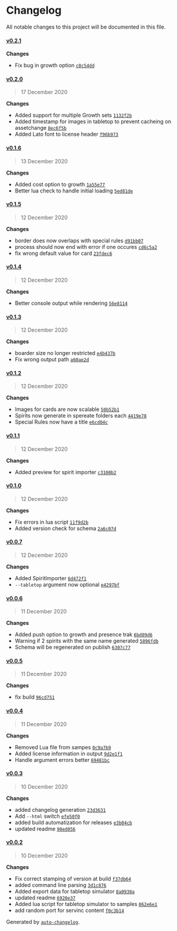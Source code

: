 # Changelog

All notable changes to this project will be documented in this file.


#### [v0.2.1](https://github.com/LokiMidgard/spirit-island-renderer/compare/v0.2.0...v0.2.1)





**Changes**  

- Fix bug in growth option [`c0c54dd`](https://github.com/LokiMidgard/spirit-island-renderer/commit/c0c54dd4378c08dd1bf89cc7a55d7ae4ad73ca66)



#### [v0.2.0](https://github.com/LokiMidgard/spirit-island-renderer/compare/v0.1.6...v0.2.0)

> 17 December 2020




**Changes**  

- Added support for multiple Growth sets [`1132f2b`](https://github.com/LokiMidgard/spirit-island-renderer/commit/1132f2b140c6147f4a7cf1eb2bee1f07c732ccec)
- Added timestamp for images in tabletop to prevent cacheing on assetchange [`8ec6f5b`](https://github.com/LokiMidgard/spirit-island-renderer/commit/8ec6f5b345e88ff787f5263687b5dc9d5ca2381b)
- Added Lato font to license header [`f96b973`](https://github.com/LokiMidgard/spirit-island-renderer/commit/f96b97344232a3d6c20c21e20d74a08f41c4de77)



#### [v0.1.6](https://github.com/LokiMidgard/spirit-island-renderer/compare/v0.1.5...v0.1.6)

> 13 December 2020




**Changes**  

- Added cost option to growth [`1a55e77`](https://github.com/LokiMidgard/spirit-island-renderer/commit/1a55e77ca2ed2f5d4c6b57081ca706c742b41513)
- Better lua check to handle initial loading [`5ed81de`](https://github.com/LokiMidgard/spirit-island-renderer/commit/5ed81deb294def89e1b9d7ee822c889395833abe)



#### [v0.1.5](https://github.com/LokiMidgard/spirit-island-renderer/compare/v0.1.4...v0.1.5)

> 12 December 2020




**Changes**  

- border does now overlaps with special rules [`d91bb07`](https://github.com/LokiMidgard/spirit-island-renderer/commit/d91bb07c0d2e9651c86ea03e921632b6e18f0ff5)
- process should now end with error if one occures [`cd6c5a2`](https://github.com/LokiMidgard/spirit-island-renderer/commit/cd6c5a2dc09eaa60e4f5c08d107eaf75574139f9)
- fix wrong default value for card [`23fdec6`](https://github.com/LokiMidgard/spirit-island-renderer/commit/23fdec64c08c84c118ac378b91c276bd9f0fdd2b)



#### [v0.1.4](https://github.com/LokiMidgard/spirit-island-renderer/compare/v0.1.3...v0.1.4)

> 12 December 2020




**Changes**  

- Better console output while rendering [`56e8114`](https://github.com/LokiMidgard/spirit-island-renderer/commit/56e81148424a45d4563dba0ccc92d94db6cf90f1)



#### [v0.1.3](https://github.com/LokiMidgard/spirit-island-renderer/compare/v0.1.2...v0.1.3)

> 12 December 2020




**Changes**  

- boarder size no longer restricted [`e4b437b`](https://github.com/LokiMidgard/spirit-island-renderer/commit/e4b437b50552b6ce679f33b71001538356df98bd)
- Fix wrong output path [`a60ae2d`](https://github.com/LokiMidgard/spirit-island-renderer/commit/a60ae2d840476cf30289b7cee1831d9e6bc59746)



#### [v0.1.2](https://github.com/LokiMidgard/spirit-island-renderer/compare/v0.1.1...v0.1.2)

> 12 December 2020




**Changes**  

- Images for cards are now scalable [`50b52b1`](https://github.com/LokiMidgard/spirit-island-renderer/commit/50b52b1fd5910d286ce1016657799e4020153f8a)
- Spirits now generate in spereate folders each [`4419e78`](https://github.com/LokiMidgard/spirit-island-renderer/commit/4419e7884aca851d2ef4d225d24ffe353f10cd19)
- Special Rules now have a title [`e6cd04c`](https://github.com/LokiMidgard/spirit-island-renderer/commit/e6cd04c379247092f94560593c9f814720cd4726)



#### [v0.1.1](https://github.com/LokiMidgard/spirit-island-renderer/compare/v0.1.0...v0.1.1)

> 12 December 2020




**Changes**  

- Added preview for spirit importer [`c3100b2`](https://github.com/LokiMidgard/spirit-island-renderer/commit/c3100b235a4bb655d91c75136c1ff60723b91d0b)



#### [v0.1.0](https://github.com/LokiMidgard/spirit-island-renderer/compare/v0.0.7...v0.1.0)

> 12 December 2020




**Changes**  

- Fix errors in lua script [`11f9d2b`](https://github.com/LokiMidgard/spirit-island-renderer/commit/11f9d2bf49f15027c53c168299e967d461db03c6)
- Added version check for schema [`2a6c07d`](https://github.com/LokiMidgard/spirit-island-renderer/commit/2a6c07d441b2d60cd4006f727ef1b732832268fd)



#### [v0.0.7](https://github.com/LokiMidgard/spirit-island-renderer/compare/v0.0.6...v0.0.7)

> 12 December 2020




**Changes**  

- Added SpiritImporter [`6d472f1`](https://github.com/LokiMidgard/spirit-island-renderer/commit/6d472f19a5a0510cd33a90e1d772151983f71797)
- `--tabletop` argument now optional [`e4297bf`](https://github.com/LokiMidgard/spirit-island-renderer/commit/e4297bfd97124dd6d74268d2281ee010a9818ac3)



#### [v0.0.6](https://github.com/LokiMidgard/spirit-island-renderer/compare/v0.0.5...v0.0.6)

> 11 December 2020




**Changes**  

- Added push option to growth and presence trak [`6bd89d6`](https://github.com/LokiMidgard/spirit-island-renderer/commit/6bd89d6f1727adb02247565e05027517ed66c176)
- Warning if 2 spirits with the same name generated [`5896fdb`](https://github.com/LokiMidgard/spirit-island-renderer/commit/5896fdbbd030899ed8b63c2fd15dd2a748087f63)
- Schema will be regenerated on publish [`6307c77`](https://github.com/LokiMidgard/spirit-island-renderer/commit/6307c77ed85272165287f995a895e9e7a886c4a2)



#### [v0.0.5](https://github.com/LokiMidgard/spirit-island-renderer/compare/v0.0.4...v0.0.5)

> 11 December 2020




**Changes**  

- fix build [`96cd751`](https://github.com/LokiMidgard/spirit-island-renderer/commit/96cd751f2e21025c0bd224c447bc1bfb741d6a86)



#### [v0.0.4](https://github.com/LokiMidgard/spirit-island-renderer/compare/v0.0.3...v0.0.4)

> 11 December 2020




**Changes**  

- Removed Lua file from sampes [`0c9a7b9`](https://github.com/LokiMidgard/spirit-island-renderer/commit/0c9a7b9061e7b34b1094101f71a4ca27d56b8435)
- Added license information in output [`9d2e1f1`](https://github.com/LokiMidgard/spirit-island-renderer/commit/9d2e1f17b29667d9aa181e21ebd9724524b76663)
- Handle argument errors better [`69481bc`](https://github.com/LokiMidgard/spirit-island-renderer/commit/69481bc96238e16f5be99cae13f5fcb4e784d6f4)



#### [v0.0.3](https://github.com/LokiMidgard/spirit-island-renderer/compare/v0.0.2...v0.0.3)

> 10 December 2020




**Changes**  

- added changelog generation [`23d3631`](https://github.com/LokiMidgard/spirit-island-renderer/commit/23d36310cdf80eb193e7c84ad16c1e879ba82583)
- Add `--html` switch [`efe50f0`](https://github.com/LokiMidgard/spirit-island-renderer/commit/efe50f0c07552c2cbcabd59e781d54ed9893f3e9)
- added build automatization for releases [`e3b04cb`](https://github.com/LokiMidgard/spirit-island-renderer/commit/e3b04cb1c6fe6ee21776fcbc0cd2e3d1d1ae79e8)
- updated readme [`90ed056`](https://github.com/LokiMidgard/spirit-island-renderer/commit/90ed0569fc073f4fdf1949bc551429071ec194b0)



#### [v0.0.2](https://github.com/LokiMidgard/spirit-island-renderer/compare/v0.0.1...v0.0.2)

> 10 December 2020




**Changes**  

- Fix correct stamping of version at build [`f37db64`](https://github.com/LokiMidgard/spirit-island-renderer/commit/f37db644287ad7c4ec2085d1425b2583cfdac9ca)
- added command line parsing [`3d1c876`](https://github.com/LokiMidgard/spirit-island-renderer/commit/3d1c8768c1598da33a3574dc640e5e8bd36fae08)
- Added export data for tabletop simulator [`8a0938a`](https://github.com/LokiMidgard/spirit-island-renderer/commit/8a0938a187b36048827efb0f402b3fbb3a3667a9)
- updated readme [`6920e37`](https://github.com/LokiMidgard/spirit-island-renderer/commit/6920e37bb4c013e703c44778518af6cd45861487)
- Added lua script for tabletop simulator to samples [`062e6e1`](https://github.com/LokiMidgard/spirit-island-renderer/commit/062e6e1ecd0ecd27e38015c305361d61557209ca)
- add random port for servinc content [`f0c3b14`](https://github.com/LokiMidgard/spirit-island-renderer/commit/f0c3b1439cbba9c6ca3e0de26ba9f05f72cdf09d)



Generated by [`auto-changelog`](https://github.com/CookPete/auto-changelog).

